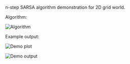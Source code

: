 n-step SARSA algorithm demonstration for 2D grid world.

Algorithm:

![Algorithm](https://user-images.githubusercontent.com/127620405/225972597-8ffb7a4a-7569-446c-93c1-2e1f5364bc11.png)

Example output:

![Demo plot](https://user-images.githubusercontent.com/127620405/225972705-865ecc18-2a3a-459e-9441-f483d6d3e272.png)

![Demo output](https://user-images.githubusercontent.com/127620405/225972809-421dce4c-ba71-430c-9483-480123accd3c.png)
